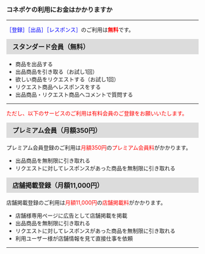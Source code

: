 <h3>コネポケの利用にお金はかかりますか</h3>
<hr>

<font color="#0000ff">［登録］［出品］［レスポンス］</font>のご利用は<font color="#ff0000"><strong>無料</strong></font>です。

<div style="padding: 7px 15px; margin-top: 15px; margin-bottom: 15px; border: 1px solid #dcdcdc; background-color: #dcdcdc; font-size: 120%">
<strong>スタンダード会員（無料）</strong>
</div>

<ul>
<li>商品を出品する</li>
<li>出品商品を引き取る（お試し1回）</li>
<li>欲しい商品をリクエストする（お試し1回）</li>
<li>リクエスト商品へレスポンスをする</li>
<li>出品商品・リクエスト商品へコメントで質問する</li>
</ul>

<hr>

<font color="#ff0000">ただし、以下のサービスのご利用は有料会員のご登録をお願いいたします。</font>

<div style="padding: 7px 15px; margin-top: 15px; margin-bottom: 15px; border: 1px solid #dcdcdc; background-color: #dcdcdc; font-size: 120%">
<strong>プレミアム会員（月額350円）</strong>
</div>

プレミアム会員登録のご利用は<font color="#ff0000">月額350円</font>の<font color="#ff0000">プレミアム会員料</font>がかかります。

<ul>
<li>出品商品を無制限に引き取れる</li>
<li>リクエストに対してレスポンスがあった商品を無制限に引き取れる</li>
</ul>

<div style="padding: 7px 15px; margin-top: 15px; margin-bottom: 15px; border: 1px solid #dcdcdc; background-color: #dcdcdc; font-size: 120%">
<strong>店舗掲載登録（月額11,000円）</strong>
</div>

店舗掲載登録のご利用は<font color="#ff0000">月額11,000円</font>の<font color="#ff0000">店舗掲載料</font>がかかります。

<ul>
<li>店舗様専用ページに広告として店舗掲載を掲載</li>
<li>出品商品を無制限に引き取れる</li>
<li>リクエストに対してレスポンスがあった商品を無制限に引き取れる</li>
<li>利用ユーザー様が店舗情報を見て直接仕事を依頼</li>
</ul>

<hr>